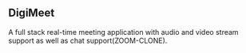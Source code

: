## DigiMeet
A full stack real-time meeting application with audio and video stream support as well as chat support(ZOOM-CLONE).
